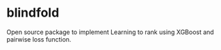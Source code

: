 # blindfold
Open source package to implement Learning to rank using XGBoost and pairwise loss function.
